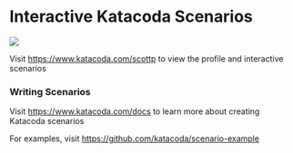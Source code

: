 # Interactive Katacoda Scenarios

[![](http://shields.katacoda.com/katacoda/scottp/count.svg)](https://www.katacoda.com/scottp "Get your profile on Katacoda.com")

Visit https://www.katacoda.com/scottp to view the profile and interactive scenarios

### Writing Scenarios
Visit https://www.katacoda.com/docs to learn more about creating Katacoda scenarios

For examples, visit https://github.com/katacoda/scenario-example
